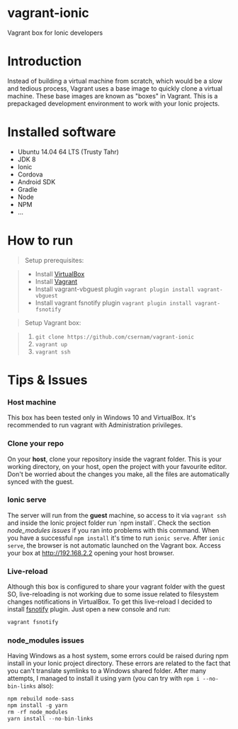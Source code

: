 # vagrant-ionic
Vagrant box for Ionic developers

# Introduction
Instead of building a virtual machine from scratch, which would be a slow and tedious process, Vagrant uses a base image to quickly clone a virtual machine.
These base images are known as "boxes" in Vagrant. This is a prepackaged development environment to work with your Ionic projects.

# Installed software

- Ubuntu 14.04 64 LTS (Trusty Tahr)
- JDK 8
- Ionic
- Cordova
- Android SDK
- Gradle
- Node
- NPM
- ...

# How to run
> Setup prerequisites:

>- Install [VirtualBox](https://www.virtualbox.org/wiki/Downloads)
>- Install [Vagrant](https://www.vagrantup.com/)
>- Install vagrant-vbguest plugin `vagrant plugin install vagrant-vbguest`
>- Install vagrant fsnotify plugin `vagrant plugin install vagrant-fsnotify`

>Setup Vagrant box:

>1. `git clone https://github.com/csernam/vagrant-ionic`
>2. `vagrant up`
>3. `vagrant ssh`

# Tips & Issues
### Host machine
This box has been tested only in Windows 10 and VirtualBox. It's recommended to run vagrant with Administration privileges.

### Clone your repo
On your **host**, clone your repository inside the vagrant folder. This is your working directory, on your host, open the project with your favourite editor. Don't be worried about the changes you make, all the files are automatically synced with the guest. 

### Ionic serve
The server will run from the **guest** machine, so access to it via `vagrant ssh` and inside the Ionic project folder run ´npm install´. Check the section *node_modules issues* if you ran into problems with this command.
When you have a successful `npm install` it's time to run `ionic serve`.
After `ionic serve`, the browser is not automatic launched on the Vagrant box. Access your box at http://192.168.2.2 opening your host browser.

### Live-reload
Although this box is configured to share your vagrant folder with the guest SO, live-reloading is not working due to some issue related to filesystem changes notifications in VirtualBox. To get this live-reload I decided to install [fsnotify](https://github.com/adrienkohlbecker/vagrant-fsnotify) plugin.
Just open a new console and run:
```javascript
vagrant fsnotify
```

### node_modules issues
Having Windows as a host system, some errors could be raised during npm install in your Ionic project directory. These errors are related to the fact that you can't translate symlinks to a Windows shared folder. After many attempts, I managed to install it using yarn (you can try with `npm i --no-bin-links` also):
```javascript
npm rebuild node-sass
npm install -g yarn
rm -rf node_modules
yarn install --no-bin-links
```


